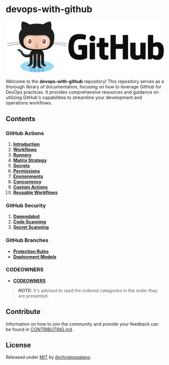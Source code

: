 # devops-with-github

![github](/assets/images/readme/github.png)

Welcome to the **devops-with-github** repository! This repository serves as a thorough library of documentation, focusing on how to leverage GitHub for DevOps practices. It provides comprehensive resources and guidance on utilizing GitHub's capabilities to streamline your development and operations workflows.

## Contents

### GitHub Actions

1. [**Introduction**](/docs/actions/introduction.md)
2. [**Workflows**](/docs/actions/workflows.md)
3. [**Runners**](/docs/actions/runners.md)
4. [**Matrix Strategy**](/docs/actions/matrix_strategy.md)
5. [**Secrets**](/docs/actions/secrets.md)
6. [**Permissions**](/docs/actions/permissions.md)
7. [**Environments**](/docs/actions/environments.md)
8. [**Concurrency**](/docs/actions/concurrency.md)
9. [**Custom Actions**](/docs/actions/custom_actions.md)
10. [**Reusable Workflows**](/docs/actions/reusable_workflows.md)

### GitHub Security

1. [**Dependabot**](/docs/security/dependabot.md.md)
2. [**Code Scanning**](/docs/security/code_scanning.md)
3. [**Secret Scanning**](/docs/security/secret_scanning.md)

### GitHub Branches

- [**Protection Rules**](/docs/branches/protection_rules.md)
- [**Deployment Models**](/docs/branches/deployment_models.md)

### CODEOWNERS

- [**CODEOWNERS**](/docs/codeowners/codeowners.md)

> **NOTE:** It's advised to read the ordered categories in the order they are presented.

## Contribute

Information on how to join the community and provide your feedback can be found in [CONTRIBUTING.md](/CONTRIBUTING.md).

## License

Released under [MIT](/LICENSE) by [@christosgalano](https://github.com/christosgalano).
